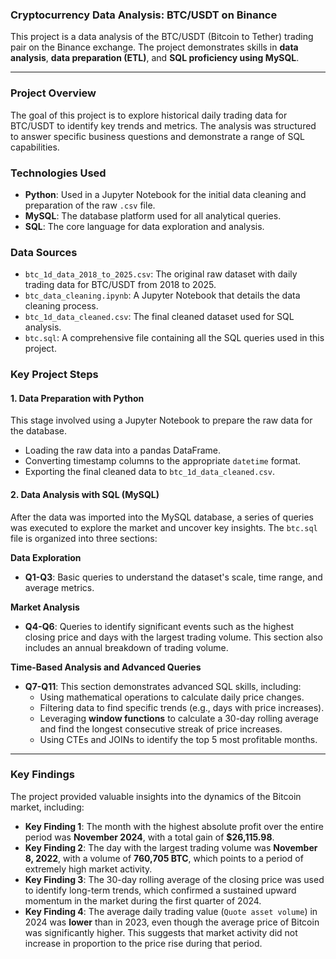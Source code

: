 ### Cryptocurrency Data Analysis: BTC/USDT on Binance

This project is a data analysis of the BTC/USDT (Bitcoin to Tether) trading pair on the Binance exchange. The project demonstrates skills in **data analysis**, **data preparation (ETL)**, and **SQL proficiency using MySQL**.

---

### Project Overview

The goal of this project is to explore historical daily trading data for BTC/USDT to identify key trends and metrics. The analysis was structured to answer specific business questions and demonstrate a range of SQL capabilities.

### Technologies Used

* **Python**: Used in a Jupyter Notebook for the initial data cleaning and preparation of the raw `.csv` file.
* **MySQL**: The database platform used for all analytical queries.
* **SQL**: The core language for data exploration and analysis.

### Data Sources

* `btc_1d_data_2018_to_2025.csv`: The original raw dataset with daily trading data for BTC/USDT from 2018 to 2025.
* `btc_data_cleaning.ipynb`: A Jupyter Notebook that details the data cleaning process.
* `btc_1d_data_cleaned.csv`: The final cleaned dataset used for SQL analysis.
* `btc.sql`: A comprehensive file containing all the SQL queries used in this project.

### Key Project Steps

#### 1. Data Preparation with Python

This stage involved using a Jupyter Notebook to prepare the raw data for the database. 
* Loading the raw data into a pandas DataFrame.
* Converting timestamp columns to the appropriate `datetime` format.
* Exporting the final cleaned data to `btc_1d_data_cleaned.csv`.

#### 2. Data Analysis with SQL (MySQL)

After the data was imported into the MySQL database, a series of queries was executed to explore the market and uncover key insights. The `btc.sql` file is organized into three sections:

**Data Exploration**
* **Q1-Q3**: Basic queries to understand the dataset's scale, time range, and average metrics.

**Market Analysis**
* **Q4-Q6**: Queries to identify significant events such as the highest closing price and days with the largest trading volume. This section also includes an annual breakdown of trading volume.

**Time-Based Analysis and Advanced Queries**
* **Q7-Q11**: This section demonstrates advanced SQL skills, including:
    * Using mathematical operations to calculate daily price changes.
    * Filtering data to find specific trends (e.g., days with price increases).
    * Leveraging **window functions** to calculate a 30-day rolling average and find the longest consecutive streak of price increases.
    * Using CTEs and JOINs to identify the top 5 most profitable months.

---

### Key Findings

The project provided valuable insights into the dynamics of the Bitcoin market, including:

* **Key Finding 1**: The month with the highest absolute profit over the entire period was **November 2024**, with a total gain of **$26,115.98**.
* **Key Finding 2**: The day with the largest trading volume was **November 8, 2022**, with a volume of **760,705 BTC**, which points to a period of extremely high market activity.
* **Key Finding 3**: The 30-day rolling average of the closing price was used to identify long-term trends, which confirmed a sustained upward momentum in the market during the first quarter of 2024. 
* **Key Finding 4**: The average daily trading value (`Quote asset volume`) in 2024 was **lower** than in 2023, even though the average price of Bitcoin was significantly higher. This suggests that market activity did not increase in proportion to the price rise during that period.
